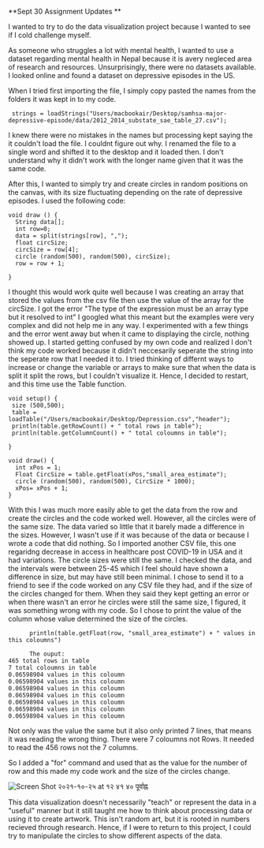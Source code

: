 **Sept 30 Assignment Updates **

I wanted to try to do the data visualization project because I wanted to see if I cold challenge myself. 

As someone who struggles a lot with mental health, I wanted to use a dataset regarding mental health in Nepal because it is avery negleced area of research and resources. Unsurprisingly, there were no datasets available. I looked online and found a dataset on depressive episodes in the US. 

When I tried first importing the file, I simply copy pasted the names from the folders it was kept in to my code. 

```
 strings = loadStrings("Users/macbookair/Desktop/samhsa-major-depressive-episode/data/2012_2014_substate_sae_table_27.csv");
```
I knew there were no mistakes in the names but processing kept saying the it couldn't load the file. I couldnt figure out why. I renamed the file to a single word and shifted it to the desktop and it loaded then. I don't understand why it didn't work with the longer name given that it was the same code.  


After this, I wanted to simply try and create circles in random positions on the canvas, with its size fluctuating depending on the rate of depressive episodes. I used the following code: 
```
void draw () {
  String data[];
  int row=0;
  data = split(strings[row], ","); 
  float circSize;
  circSize = row[4];
  circle (random(500), random(500), circSize); 
  row = row + 1;
  
}
```
I thought this would work quite well because I was creating an array that stored the values from the csv file then use the value of the array for the circSize. I got the error "The type of the expression must be an array type but it resolved to int" I googled what this meant but the examples were very complex and did not help me in any way. I experimented with a few things and the error went away but when it came to displaying the circle, nothing showed up. I started getting confused by my own code and realized I don't think my code worked because it didn't neccesarily seperate the string into the seperate row that I needed it to. I tried thinking of differnt ways to increase or change the variable or arrays to make sure that when the data is split it split the rows, but I couldn't visualize it. Hence, I decided to restart, and this time use the Table function. 

```
void setup() {
 size (500,500);
 table = loadTable("/Users/macbookair/Desktop/Depression.csv","header");
 println(table.getRowCount() + " total rows in table");
 println(table.getColumnCount() + " total coloumns in table");
 
}

void draw() {
  int xPos = 1;
  Float CircSize = table.getFloat(xPos,"small_area_estimate");
  circle (random(500), random(500), CircSize * 1000); 
  xPos= xPos + 1; 
}
```

With this I was much more easily able to get the data from the row and create the circles and the code worked well. However, all the circles were of the same size. The data varied so little that it barely made a difference in the sizes. However, I wasn't use if it was because of the data or because I wrote a code that did nothing. So I imported another CSV file, this one regaridng decrease in access in healthcare post COVID-19 in USA and it had variations. The circle sizes were still the same. I checked the data, and the intervals were between 25-45 which I feel should have shown a difference in size, but may have still been minimal. I chose to send it to a friend to see if the code worked on any CSV file they had, and if the size of the circles changed for them. When they said they kept getting an error or when there wasn't an error he circles were still the same size, I figured, it was something wrong with my code. So I chose to print the value of the column whose value determined the size of the circles. 

```
      println(table.getFloat(row, "small_area_estimate") + " values in this coloumns")
      
      The ouput:
465 total rows in table
7 total coloumns in table
0.06598904 values in this coloumn
0.06598904 values in this coloumn
0.06598904 values in this coloumn
0.06598904 values in this coloumn
0.06598904 values in this coloumn
0.06598904 values in this coloumn
0.06598904 values in this coloumn

```
Not only was the value the same but it also only printed 7 lines, that means it was reading the wrong thing. There were 7 coloumns not Rows. It needed to read the 456 rows not the 7 columns. 

So I added a "for" command and used that as the value for the number of row and this made my code work and the size of the circles change. 

![Screen Shot २०२१-१०-२५ at १२ ४१ ४० पूर्वाह्न](https://user-images.githubusercontent.com/89835212/138612204-33ab2663-6e51-4213-8daf-0375751563d2.png)

This data visualization doesn't necessarily "teach" or represent the data in a "useful" manner but it still taught me how to think about processing data or using it to create artwork. This isn't random art, but it is rooted in numbers recieved through research. Hence, if I were to return to this project, I could try to manipulate the circles to show different aspects of the data. 

